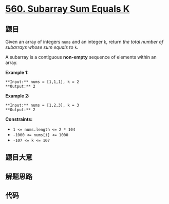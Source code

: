 # [560. Subarray Sum Equals K](https://leetcode.com/problems/subarray-sum-equals-k)

## 题目

Given an array of integers `nums` and an integer `k`, return _the total number
of subarrays whose sum equals to_ `k`.

A subarray is a contiguous **non-empty** sequence of elements within an array.



**Example 1:**

    
    
    **Input:** nums = [1,1,1], k = 2
    **Output:** 2
    

**Example 2:**

    
    
    **Input:** nums = [1,2,3], k = 3
    **Output:** 2
    



**Constraints:**

  * `1 <= nums.length <= 2 * 104`
  * `-1000 <= nums[i] <= 1000`
  * `-107 <= k <= 107`


## 题目大意

## 解题思路

## 代码

```javascript

```
